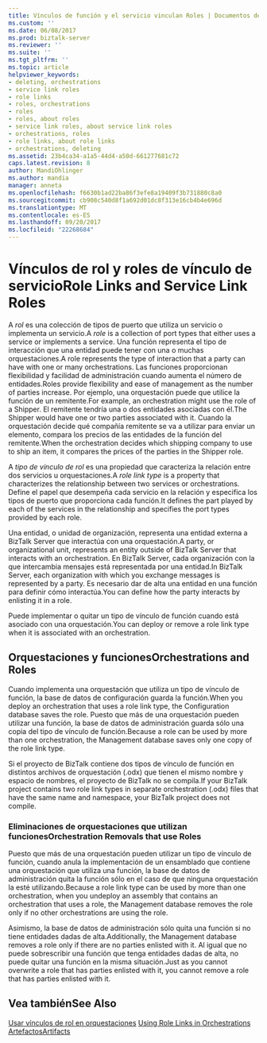 ```yaml
---
title: Vínculos de función y el servicio vinculan Roles | Documentos de Microsoft
ms.custom: ''
ms.date: 06/08/2017
ms.prod: biztalk-server
ms.reviewer: ''
ms.suite: ''
ms.tgt_pltfrm: ''
ms.topic: article
helpviewer_keywords:
- deleting, orchestrations
- service link roles
- role links
- roles, orchestrations
- roles
- roles, about roles
- service link roles, about service link roles
- orchestrations, roles
- role links, about role links
- orchestrations, deleting
ms.assetid: 23b4ca34-a1a5-44d4-a50d-661277681c72
caps.latest.revision: 8
author: MandiOhlinger
ms.author: mandia
manager: anneta
ms.openlocfilehash: f6630b1ad22ba86f3efe8a19409f3b731880c8a0
ms.sourcegitcommit: cb908c540d8f1a692d01dc8f313e16cb4b4e696d
ms.translationtype: MT
ms.contentlocale: es-ES
ms.lasthandoff: 09/20/2017
ms.locfileid: "22268684"
---
```

# <a name="role-links-and-service-link-roles"></a><span data-ttu-id="40cc0-102">Vínculos de rol y roles de vínculo de servicio</span><span class="sxs-lookup"><span data-stu-id="40cc0-102">Role Links and Service Link Roles</span></span>
<span data-ttu-id="40cc0-103">A *rol* es una colección de tipos de puerto que utiliza un servicio o implementa un servicio.</span><span class="sxs-lookup"><span data-stu-id="40cc0-103">A *role* is a collection of port types that either uses a service or implements a service.</span></span> <span data-ttu-id="40cc0-104">Una función representa el tipo de interacción que una entidad puede tener con una o muchas orquestaciones.</span><span class="sxs-lookup"><span data-stu-id="40cc0-104">A role represents the type of interaction that a party can have with one or many orchestrations.</span></span> <span data-ttu-id="40cc0-105">Las funciones proporcionan flexibilidad y facilidad de administración cuando aumenta el número de entidades.</span><span class="sxs-lookup"><span data-stu-id="40cc0-105">Roles provide flexibility and ease of management as the number of parties increase.</span></span> <span data-ttu-id="40cc0-106">Por ejemplo, una orquestación puede que utilice la función de un remitente.</span><span class="sxs-lookup"><span data-stu-id="40cc0-106">For example, an orchestration might use the role of a Shipper.</span></span> <span data-ttu-id="40cc0-107">El remitente tendría una o dos entidades asociadas con él.</span><span class="sxs-lookup"><span data-stu-id="40cc0-107">The Shipper would have one or two parties associated with it.</span></span> <span data-ttu-id="40cc0-108">Cuando la orquestación decide qué compañía remitente se va a utilizar para enviar un elemento, compara los precios de las entidades de la función del remitente.</span><span class="sxs-lookup"><span data-stu-id="40cc0-108">When the orchestration decides which shipping company to use to ship an item, it compares the prices of the parties in the Shipper role.</span></span>  
  
 <span data-ttu-id="40cc0-109">A *tipo de vínculo de rol* es una propiedad que caracteriza la relación entre dos servicios u orquestaciones.</span><span class="sxs-lookup"><span data-stu-id="40cc0-109">A *role link type* is a property that characterizes the relationship between two services or orchestrations.</span></span> <span data-ttu-id="40cc0-110">Define el papel que desempeña cada servicio en la relación y especifica los tipos de puerto que proporciona cada función.</span><span class="sxs-lookup"><span data-stu-id="40cc0-110">It defines the part played by each of the services in the relationship and specifies the port types provided by each role.</span></span>  
  
 <span data-ttu-id="40cc0-111">Una entidad, o unidad de organización, representa una entidad externa a BizTalk Server que interactúa con una orquestación.</span><span class="sxs-lookup"><span data-stu-id="40cc0-111">A party, or organizational unit, represents an entity outside of BizTalk Server that interacts with an orchestration.</span></span> <span data-ttu-id="40cc0-112">En BizTalk Server, cada organización con la que intercambia mensajes está representada por una entidad.</span><span class="sxs-lookup"><span data-stu-id="40cc0-112">In BizTalk Server, each organization with which you exchange messages is represented by a party.</span></span> <span data-ttu-id="40cc0-113">Es necesario dar de alta una entidad en una función para definir cómo interactúa.</span><span class="sxs-lookup"><span data-stu-id="40cc0-113">You can define how the party interacts by enlisting it in a role.</span></span>  
  
 <span data-ttu-id="40cc0-114">Puede implementar o quitar un tipo de vínculo de función cuando está asociado con una orquestación.</span><span class="sxs-lookup"><span data-stu-id="40cc0-114">You can deploy or remove a role link type when it is associated with an orchestration.</span></span>  
  
## <a name="orchestrations-and-roles"></a><span data-ttu-id="40cc0-115">Orquestaciones y funciones</span><span class="sxs-lookup"><span data-stu-id="40cc0-115">Orchestrations and Roles</span></span>  
 <span data-ttu-id="40cc0-116">Cuando implementa una orquestación que utiliza un tipo de vínculo de función, la base de datos de configuración guarda la función.</span><span class="sxs-lookup"><span data-stu-id="40cc0-116">When you deploy an orchestration that uses a role link type, the Configuration database saves the role.</span></span> <span data-ttu-id="40cc0-117">Puesto que más de una orquestación pueden utilizar una función, la base de datos de administración guarda sólo una copia del tipo de vínculo de función.</span><span class="sxs-lookup"><span data-stu-id="40cc0-117">Because a role can be used by more than one orchestration, the Management database saves only one copy of the role link type.</span></span>  
  
 <span data-ttu-id="40cc0-118">Si el proyecto de BizTalk contiene dos tipos de vínculo de función en distintos archivos de orquestación (.odx) que tienen el mismo nombre y espacio de nombres, el proyecto de BizTalk no se compila.</span><span class="sxs-lookup"><span data-stu-id="40cc0-118">If your BizTalk project contains two role link types in separate orchestration (.odx) files that have the same name and namespace, your BizTalk project does not compile.</span></span>  
  
### <a name="orchestration-removals-that-use-roles"></a><span data-ttu-id="40cc0-119">Eliminaciones de orquestaciones que utilizan funciones</span><span class="sxs-lookup"><span data-stu-id="40cc0-119">Orchestration Removals that use Roles</span></span>  
 <span data-ttu-id="40cc0-120">Puesto que más de una orquestación pueden utilizar un tipo de vínculo de función, cuando anula la implementación de un ensamblado que contiene una orquestación que utiliza una función, la base de datos de administración quita la función sólo en el caso de que ninguna orquestación la esté utilizando.</span><span class="sxs-lookup"><span data-stu-id="40cc0-120">Because a role link type can be used by more than one orchestration, when you undeploy an assembly that contains an orchestration that uses a role, the Management database removes the role only if no other orchestrations are using the role.</span></span>  
  
 <span data-ttu-id="40cc0-121">Asimismo, la base de datos de administración sólo quita una función si no tiene entidades dadas de alta.</span><span class="sxs-lookup"><span data-stu-id="40cc0-121">Additionally, the Management database removes a role only if there are no parties enlisted with it.</span></span> <span data-ttu-id="40cc0-122">Al igual que no puede sobrescribir una función que tenga entidades dadas de alta, no puede quitar una función en la misma situación.</span><span class="sxs-lookup"><span data-stu-id="40cc0-122">Just as you cannot overwrite a role that has parties enlisted with it, you cannot remove a role that has parties enlisted with it.</span></span>  
  
## <a name="see-also"></a><span data-ttu-id="40cc0-123">Vea también</span><span class="sxs-lookup"><span data-stu-id="40cc0-123">See Also</span></span>  
 <span data-ttu-id="40cc0-124">[Usar vínculos de rol en orquestaciones](../core/using-role-links-in-orchestrations.md) </span><span class="sxs-lookup"><span data-stu-id="40cc0-124">[Using Role Links in Orchestrations](../core/using-role-links-in-orchestrations.md) </span></span>  
 [<span data-ttu-id="40cc0-125">Artefactos</span><span class="sxs-lookup"><span data-stu-id="40cc0-125">Artifacts</span></span>](../core/artifacts.md)